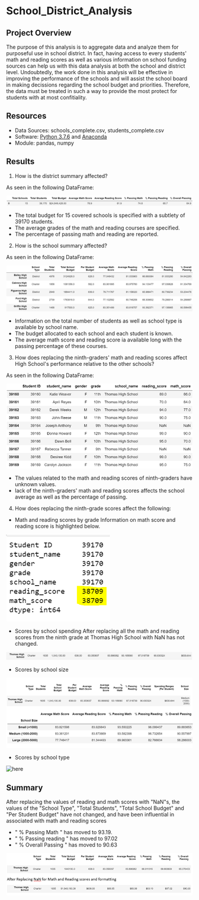 # School_District_Analysis


## Project Overview
The purpose of this analysis is to aggregate data and analyze them for purposeful use in school district. In fact, having access to 
every students' math and reading scores as well as various information on school funding sources can help us with this data analysis at both
the school and district level. 
Undoubtedly, the work done in this analysis will be effective in improving the performance of the schools and will assist the school board 
in making decissions regarding the school budget and priorities. Therefore, the data must be treated in such a way to provide the most protect for students 
with at most confitiality.

## Resources
- Data Sources: schools_complete.csv, students_complete.csv
- Software: [Python 3.7.6](https://www.python.org/downloads/) and [Anaconda](https://www.anaconda.com/products/individual)
- Module: pandas, numpy

## Results
1. How is the district summary affected? 

As seen in the following DataFrame: 

![here](https://github.com/halmasieh/School_District_Analysis/blob/main/Resources/district_summary.PNG)

   - The total budget for 15 covered schools is specified with a subtlety of 39170 students.
   - The average grades of the math and reading courses are specified.
   - The percentage of passing math and reading are reported.



2. How is the school summary affected?

As seen in the following DataFrame: 

![here](https://github.com/halmasieh/School_District_Analysis/blob/main/Resources/school_summary.PNG)

   - Information on the total number of students as well as school type is available by school name.
   - The budget allocated to each school and each student is known.
   - The average math score and reading score ia available long with the passing percentage of these courses.  
   
   
   
 3. How does replacing the ninth-graders' math and reading scores affect High School's performance relative to the other schools?

As seen in the following DataFrame: 

![here](https://github.com/halmasieh/School_District_Analysis/blob/main/Resources/THS-9th.PNG)

   - The values related to the math and reading scores of ninth-graders have unknown values.
   - lack of the ninth-graders' math and reading scores affects the school average as well as the percentage of passing.
   
 
 
4. How does replacing the ninth-grade scores affect the following:
  - Math and reading scores by grade
  Information on math score and reading score is highlighted below.
  
   ![here](https://github.com/halmasieh/School_District_Analysis/blob/main/Resources/Math-Reading-NaN.PNG)
   
  - Scores by school spending
  After replacing all the math and reading scores from the ninth grade at Thomas High School with NaN has not changed.
  
  ![here](https://github.com/halmasieh/School_District_Analysis/blob/main/Resources/Spending_range_THS.PNG)
  
  
  - Scores by school size
  
  ![here](https://github.com/halmasieh/School_District_Analysis/blob/main/Resources/School_Size.PNG)
  
  
  - Scores by school type
  
  ![here]()
   

## Summary
After replacing the values of reading and math scores with "NaN"s, the values of the "School Type", "Total Students", "Total School Budget" and "Per Student Budget"
have not changed, and have been influential in associated with math and reading scores
- " % Passing Math " has moved to 93.19.
- " % Passing reading " has moved to 97.02
- " % Overall Passing " has moved to 90.63


![here](https://github.com/halmasieh/School_District_Analysis/blob/main/File_New_Old.PNG)

